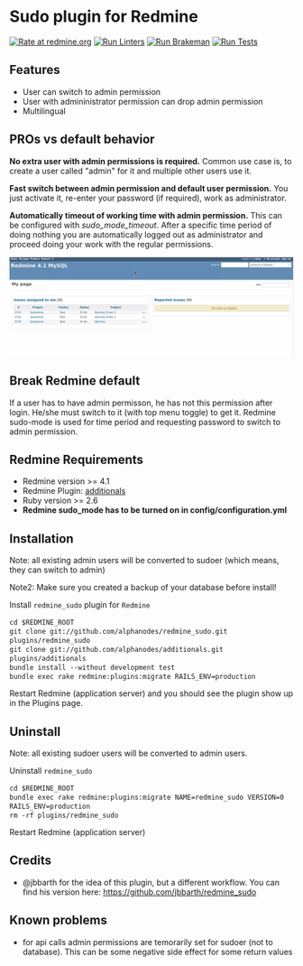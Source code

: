 Sudo plugin for Redmine
==================================

[![Rate at redmine.org](https://img.shields.io/badge/rate%20at-redmine.org-blue.svg?style=flat)](https://www.redmine.org/plugins/redmine_sudo) [![Run Linters](https://github.com/AlphaNodes/redmine_sudo/workflows/Run%20Linters/badge.svg)](https://github.com/AlphaNodes/redmine_sudo/actions?query=workflow%3A%22Run+Linters%22) [![Run Brakeman](https://github.com/AlphaNodes/redmine_sudo/workflows/Run%20Brakeman/badge.svg)](https://github.com/AlphaNodes/redmine_sudo/actions?query=workflow%3A%22Run+Brakeman%22) [![Run Tests](https://github.com/AlphaNodes/redmine_sudo/workflows/Tests/badge.svg)](https://github.com/AlphaNodes/redmine_sudo/actions?query=workflow%3ATests)

Features
--------

* User can switch to admin permission
* User with admininistrator permission can drop admin permission
* Multilingual

PROs vs default behavior
------------------------

__No extra user with admin permissions is required.__
  Common use case is, to create a user called "admin" for it and multiple other users use it.

__Fast switch between admin permission and default user permission.__
  You just activate it, re-enter your password (if required), work as administrator.

__Automatically timeout of working time with admin permission.__
  This can be configured with *sudo_mode_timeout*. After a specific time period of doing nothing you are automatically logged out as administrator and proceed doing your work with the regular permissions.

![Redmine Sudo](./doc/redmine-sudo-usage.gif)

Break Redmine default
---------------------

If a user has to have admin permisson, he has not this permission after login. He/she must switch to it (with top menu toggle) to get it. Redmine sudo-mode is used for time period and requesting password to switch to admin permission.

Redmine Requirements
--------------------

* Redmine version >= 4.1
* Redmine Plugin: [additionals](https://github.com/alphanodes/additionals)
* Ruby version >= 2.6
* **Redmine sudo_mode has to be turned on in config/configuration.yml**

Installation
------------

Note: all existing admin users will be converted to sudoer (which means, they can switch to admin)

Note2: Make sure you created a backup of your database before install!

Install ``redmine_sudo`` plugin for `Redmine`

    cd $REDMINE_ROOT
    git clone git://github.com/alphanodes/redmine_sudo.git plugins/redmine_sudo
    git clone git://github.com/alphanodes/additionals.git plugins/additionals
    bundle install --without development test
    bundle exec rake redmine:plugins:migrate RAILS_ENV=production

Restart Redmine (application server) and you should see the plugin show up in the Plugins page.

Uninstall
---------

Note: all existing sudoer users will be converted to admin users.

Uninstall ``redmine_sudo``

    cd $REDMINE_ROOT
    bundle exec rake redmine:plugins:migrate NAME=redmine_sudo VERSION=0 RAILS_ENV=production
    rm -rf plugins/redmine_sudo

Restart Redmine (application server)

Credits
-------

* @jbbarth for the idea of this plugin, but a different workflow. You can find his version here: https://github.com/jbbarth/redmine_sudo

Known problems
--------------

* for api calls admin permissions are temorarily set for sudoer (not to database). This can be some negative side effect for some return values
